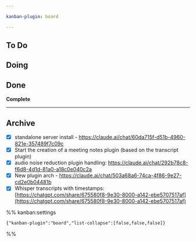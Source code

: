 ```yaml
---

kanban-plugin: board

---
```


## To Do



## Doing



## Done

**Complete**


***

## Archive

- [x] standalone server install - https://claude.ai/chat/60da715f-d51b-4960-821e-357489f7c09c
- [x] Start the creation of a meeting notes plugin (based on the transcript plugin)
- [x] audio noise reduction plugin handling: https://claude.ai/chat/292b78c8-f6d8-4d1d-81a0-a18c0e040c2a
- [x] New plugin arch - https://claude.ai/chat/503a68a6-74ca-4f86-9e27-cd2e0b04481b
- [x] Whisper transcripts with timestamps: [https://chatgpt.com/share/675580f8-9e30-8000-a142-ebe5707517af](https://chatgpt.com/share/675580f8-9e30-8000-a142-ebe5707517af)

%% kanban:settings
```
{"kanban-plugin":"board","list-collapse":[false,false,false]}
```
%%